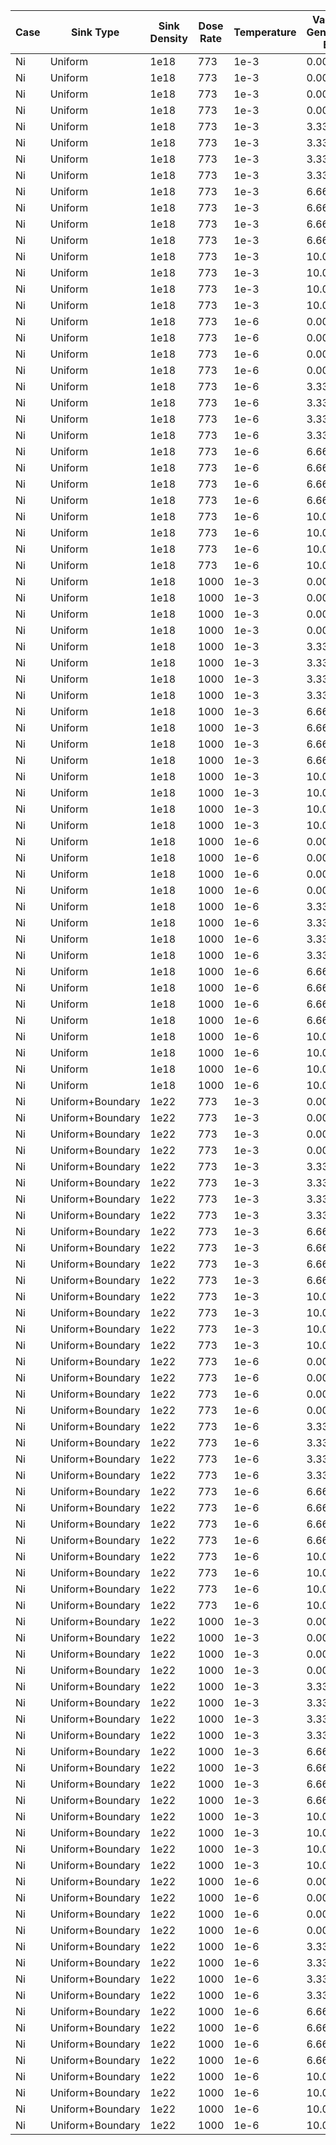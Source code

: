 | Case | Sink Type | Sink Density | Dose Rate | Temperature | Vacancy Generation Bias | Aspect Ratio | Length Scale | Run | Postprocessing |
| ---- | --------- | ------------ | ----------| ----------- | ----------------------- | ------------ | ------------ | --- | -------------- |
| Ni | Uniform | 1e18 | 773 | 1e-3 | 0.00 % | 1 | 1e-7 | Pending | Pending |
| Ni | Uniform | 1e18 | 773 | 1e-3 | 0.00 % | 1 | 1e-9 | Pending | Pending |
| Ni | Uniform | 1e18 | 773 | 1e-3 | 0.00 % | 8 | 1e-7 | Pending | Pending |
| Ni | Uniform | 1e18 | 773 | 1e-3 | 0.00 % | 8 | 1e-9 | Pending | Pending |
| Ni | Uniform | 1e18 | 773 | 1e-3 | 3.33 % | 1 | 1e-7 | Pending | Pending |
| Ni | Uniform | 1e18 | 773 | 1e-3 | 3.33 % | 1 | 1e-9 | Pending | Pending |
| Ni | Uniform | 1e18 | 773 | 1e-3 | 3.33 % | 8 | 1e-7 | Pending | Pending |
| Ni | Uniform | 1e18 | 773 | 1e-3 | 3.33 % | 8 | 1e-9 | Pending | Pending |
| Ni | Uniform | 1e18 | 773 | 1e-3 | 6.66 % | 1 | 1e-7 | Pending | Pending |
| Ni | Uniform | 1e18 | 773 | 1e-3 | 6.66 % | 1 | 1e-9 | Pending | Pending |
| Ni | Uniform | 1e18 | 773 | 1e-3 | 6.66 % | 8 | 1e-7 | Pending | Pending |
| Ni | Uniform | 1e18 | 773 | 1e-3 | 6.66 % | 8 | 1e-9 | Pending | Pending |
| Ni | Uniform | 1e18 | 773 | 1e-3 | 10.0 % | 1 | 1e-7 | Pending | Pending |
| Ni | Uniform | 1e18 | 773 | 1e-3 | 10.0 % | 1 | 1e-9 | Pending | Pending |
| Ni | Uniform | 1e18 | 773 | 1e-3 | 10.0 % | 8 | 1e-7 | Pending | Pending |
| Ni | Uniform | 1e18 | 773 | 1e-3 | 10.0 % | 8 | 1e-9 | Pending | Pending |
| Ni | Uniform | 1e18 | 773 | 1e-6 | 0.00 % | 1 | 1e-7 | Pending | Pending |
| Ni | Uniform | 1e18 | 773 | 1e-6 | 0.00 % | 1 | 1e-9 | Pending | Pending |
| Ni | Uniform | 1e18 | 773 | 1e-6 | 0.00 % | 8 | 1e-7 | Pending | Pending |
| Ni | Uniform | 1e18 | 773 | 1e-6 | 0.00 % | 8 | 1e-9 | Pending | Pending |
| Ni | Uniform | 1e18 | 773 | 1e-6 | 3.33 % | 1 | 1e-7 | Pending | Pending |
| Ni | Uniform | 1e18 | 773 | 1e-6 | 3.33 % | 1 | 1e-9 | Pending | Pending |
| Ni | Uniform | 1e18 | 773 | 1e-6 | 3.33 % | 8 | 1e-7 | Pending | Pending |
| Ni | Uniform | 1e18 | 773 | 1e-6 | 3.33 % | 8 | 1e-9 | Pending | Pending |
| Ni | Uniform | 1e18 | 773 | 1e-6 | 6.66 % | 1 | 1e-7 | Pending | Pending |
| Ni | Uniform | 1e18 | 773 | 1e-6 | 6.66 % | 1 | 1e-9 | Pending | Pending |
| Ni | Uniform | 1e18 | 773 | 1e-6 | 6.66 % | 8 | 1e-7 | Pending | Pending |
| Ni | Uniform | 1e18 | 773 | 1e-6 | 6.66 % | 8 | 1e-9 | Pending | Pending |
| Ni | Uniform | 1e18 | 773 | 1e-6 | 10.0 % | 1 | 1e-7 | Pending | Pending |
| Ni | Uniform | 1e18 | 773 | 1e-6 | 10.0 % | 1 | 1e-9 | Pending | Pending |
| Ni | Uniform | 1e18 | 773 | 1e-6 | 10.0 % | 8 | 1e-7 | Pending | Pending |
| Ni | Uniform | 1e18 | 773 | 1e-6 | 10.0 % | 8 | 1e-9 | Pending | Pending |
| Ni | Uniform | 1e18 | 1000 | 1e-3 | 0.00 % | 1 | 1e-7 | Pending | Pending |
| Ni | Uniform | 1e18 | 1000 | 1e-3 | 0.00 % | 1 | 1e-9 | Pending | Pending |
| Ni | Uniform | 1e18 | 1000 | 1e-3 | 0.00 % | 8 | 1e-7 | Pending | Pending |
| Ni | Uniform | 1e18 | 1000 | 1e-3 | 0.00 % | 8 | 1e-9 | Pending | Pending |
| Ni | Uniform | 1e18 | 1000 | 1e-3 | 3.33 % | 1 | 1e-7 | Pending | Pending |
| Ni | Uniform | 1e18 | 1000 | 1e-3 | 3.33 % | 1 | 1e-9 | Pending | Pending |
| Ni | Uniform | 1e18 | 1000 | 1e-3 | 3.33 % | 8 | 1e-7 | Pending | Pending |
| Ni | Uniform | 1e18 | 1000 | 1e-3 | 3.33 % | 8 | 1e-9 | Pending | Pending |
| Ni | Uniform | 1e18 | 1000 | 1e-3 | 6.66 % | 1 | 1e-7 | Pending | Pending |
| Ni | Uniform | 1e18 | 1000 | 1e-3 | 6.66 % | 1 | 1e-9 | Pending | Pending |
| Ni | Uniform | 1e18 | 1000 | 1e-3 | 6.66 % | 8 | 1e-7 | Pending | Pending |
| Ni | Uniform | 1e18 | 1000 | 1e-3 | 6.66 % | 8 | 1e-9 | Pending | Pending |
| Ni | Uniform | 1e18 | 1000 | 1e-3 | 10.0 % | 1 | 1e-7 | Pending | Pending |
| Ni | Uniform | 1e18 | 1000 | 1e-3 | 10.0 % | 1 | 1e-9 | Pending | Pending |
| Ni | Uniform | 1e18 | 1000 | 1e-3 | 10.0 % | 8 | 1e-7 | Pending | Pending |
| Ni | Uniform | 1e18 | 1000 | 1e-3 | 10.0 % | 8 | 1e-9 | Pending | Pending |
| Ni | Uniform | 1e18 | 1000 | 1e-6 | 0.00 % | 1 | 1e-7 | Pending | Pending |
| Ni | Uniform | 1e18 | 1000 | 1e-6 | 0.00 % | 1 | 1e-9 | Pending | Pending |
| Ni | Uniform | 1e18 | 1000 | 1e-6 | 0.00 % | 8 | 1e-7 | Pending | Pending |
| Ni | Uniform | 1e18 | 1000 | 1e-6 | 0.00 % | 8 | 1e-9 | Pending | Pending |
| Ni | Uniform | 1e18 | 1000 | 1e-6 | 3.33 % | 1 | 1e-7 | Pending | Pending |
| Ni | Uniform | 1e18 | 1000 | 1e-6 | 3.33 % | 1 | 1e-9 | Pending | Pending |
| Ni | Uniform | 1e18 | 1000 | 1e-6 | 3.33 % | 8 | 1e-7 | Pending | Pending |
| Ni | Uniform | 1e18 | 1000 | 1e-6 | 3.33 % | 8 | 1e-9 | Pending | Pending |
| Ni | Uniform | 1e18 | 1000 | 1e-6 | 6.66 % | 1 | 1e-7 | Pending | Pending |
| Ni | Uniform | 1e18 | 1000 | 1e-6 | 6.66 % | 1 | 1e-9 | Pending | Pending |
| Ni | Uniform | 1e18 | 1000 | 1e-6 | 6.66 % | 8 | 1e-7 | Pending | Pending |
| Ni | Uniform | 1e18 | 1000 | 1e-6 | 6.66 % | 8 | 1e-9 | Pending | Pending |
| Ni | Uniform | 1e18 | 1000 | 1e-6 | 10.0 % | 1 | 1e-7 | Pending | Pending |
| Ni | Uniform | 1e18 | 1000 | 1e-6 | 10.0 % | 1 | 1e-9 | Pending | Pending |
| Ni | Uniform | 1e18 | 1000 | 1e-6 | 10.0 % | 8 | 1e-7 | Pending | Pending |
| Ni | Uniform | 1e18 | 1000 | 1e-6 | 10.0 % | 8 | 1e-9 | Pending | Pending |
| Ni | Uniform+Boundary | 1e22 | 773 | 1e-3 | 0.00 % | 1 | 1e-7 | Pending | Pending |
| Ni | Uniform+Boundary | 1e22 | 773 | 1e-3 | 0.00 % | 1 | 1e-9 | Pending | Pending |
| Ni | Uniform+Boundary | 1e22 | 773 | 1e-3 | 0.00 % | 8 | 1e-7 | Pending | Pending |
| Ni | Uniform+Boundary | 1e22 | 773 | 1e-3 | 0.00 % | 8 | 1e-9 | Pending | Pending |
| Ni | Uniform+Boundary | 1e22 | 773 | 1e-3 | 3.33 % | 1 | 1e-7 | Pending | Pending |
| Ni | Uniform+Boundary | 1e22 | 773 | 1e-3 | 3.33 % | 1 | 1e-9 | Pending | Pending |
| Ni | Uniform+Boundary | 1e22 | 773 | 1e-3 | 3.33 % | 8 | 1e-7 | Pending | Pending |
| Ni | Uniform+Boundary | 1e22 | 773 | 1e-3 | 3.33 % | 8 | 1e-9 | Pending | Pending |
| Ni | Uniform+Boundary | 1e22 | 773 | 1e-3 | 6.66 % | 1 | 1e-7 | Pending | Pending |
| Ni | Uniform+Boundary | 1e22 | 773 | 1e-3 | 6.66 % | 1 | 1e-9 | Pending | Pending |
| Ni | Uniform+Boundary | 1e22 | 773 | 1e-3 | 6.66 % | 8 | 1e-7 | Pending | Pending |
| Ni | Uniform+Boundary | 1e22 | 773 | 1e-3 | 6.66 % | 8 | 1e-9 | Pending | Pending |
| Ni | Uniform+Boundary | 1e22 | 773 | 1e-3 | 10.0 % | 1 | 1e-7 | Pending | Pending |
| Ni | Uniform+Boundary | 1e22 | 773 | 1e-3 | 10.0 % | 1 | 1e-9 | Pending | Pending |
| Ni | Uniform+Boundary | 1e22 | 773 | 1e-3 | 10.0 % | 8 | 1e-7 | Pending | Pending |
| Ni | Uniform+Boundary | 1e22 | 773 | 1e-3 | 10.0 % | 8 | 1e-9 | Pending | Pending |
| Ni | Uniform+Boundary | 1e22 | 773 | 1e-6 | 0.00 % | 1 | 1e-7 | Pending | Pending |
| Ni | Uniform+Boundary | 1e22 | 773 | 1e-6 | 0.00 % | 1 | 1e-9 | Pending | Pending |
| Ni | Uniform+Boundary | 1e22 | 773 | 1e-6 | 0.00 % | 8 | 1e-7 | Pending | Pending |
| Ni | Uniform+Boundary | 1e22 | 773 | 1e-6 | 0.00 % | 8 | 1e-9 | Pending | Pending |
| Ni | Uniform+Boundary | 1e22 | 773 | 1e-6 | 3.33 % | 1 | 1e-7 | Pending | Pending |
| Ni | Uniform+Boundary | 1e22 | 773 | 1e-6 | 3.33 % | 1 | 1e-9 | Pending | Pending |
| Ni | Uniform+Boundary | 1e22 | 773 | 1e-6 | 3.33 % | 8 | 1e-7 | Pending | Pending |
| Ni | Uniform+Boundary | 1e22 | 773 | 1e-6 | 3.33 % | 8 | 1e-9 | Pending | Pending |
| Ni | Uniform+Boundary | 1e22 | 773 | 1e-6 | 6.66 % | 1 | 1e-7 | Pending | Pending |
| Ni | Uniform+Boundary | 1e22 | 773 | 1e-6 | 6.66 % | 1 | 1e-9 | Pending | Pending |
| Ni | Uniform+Boundary | 1e22 | 773 | 1e-6 | 6.66 % | 8 | 1e-7 | Pending | Pending |
| Ni | Uniform+Boundary | 1e22 | 773 | 1e-6 | 6.66 % | 8 | 1e-9 | Pending | Pending |
| Ni | Uniform+Boundary | 1e22 | 773 | 1e-6 | 10.0 % | 1 | 1e-7 | Pending | Pending |
| Ni | Uniform+Boundary | 1e22 | 773 | 1e-6 | 10.0 % | 1 | 1e-9 | Pending | Pending |
| Ni | Uniform+Boundary | 1e22 | 773 | 1e-6 | 10.0 % | 8 | 1e-7 | Pending | Pending |
| Ni | Uniform+Boundary | 1e22 | 773 | 1e-6 | 10.0 % | 8 | 1e-9 | Pending | Pending |
| Ni | Uniform+Boundary | 1e22 | 1000 | 1e-3 | 0.00 % | 1 | 1e-7 | Pending | Pending |
| Ni | Uniform+Boundary | 1e22 | 1000 | 1e-3 | 0.00 % | 1 | 1e-9 | Pending | Pending |
| Ni | Uniform+Boundary | 1e22 | 1000 | 1e-3 | 0.00 % | 8 | 1e-7 | Pending | Pending |
| Ni | Uniform+Boundary | 1e22 | 1000 | 1e-3 | 0.00 % | 8 | 1e-9 | Pending | Pending |
| Ni | Uniform+Boundary | 1e22 | 1000 | 1e-3 | 3.33 % | 1 | 1e-7 | Pending | Pending |
| Ni | Uniform+Boundary | 1e22 | 1000 | 1e-3 | 3.33 % | 1 | 1e-9 | Pending | Pending |
| Ni | Uniform+Boundary | 1e22 | 1000 | 1e-3 | 3.33 % | 8 | 1e-7 | Pending | Pending |
| Ni | Uniform+Boundary | 1e22 | 1000 | 1e-3 | 3.33 % | 8 | 1e-9 | Pending | Pending |
| Ni | Uniform+Boundary | 1e22 | 1000 | 1e-3 | 6.66 % | 1 | 1e-7 | Pending | Pending |
| Ni | Uniform+Boundary | 1e22 | 1000 | 1e-3 | 6.66 % | 1 | 1e-9 | Pending | Pending |
| Ni | Uniform+Boundary | 1e22 | 1000 | 1e-3 | 6.66 % | 8 | 1e-7 | Pending | Pending |
| Ni | Uniform+Boundary | 1e22 | 1000 | 1e-3 | 6.66 % | 8 | 1e-9 | Pending | Pending |
| Ni | Uniform+Boundary | 1e22 | 1000 | 1e-3 | 10.0 % | 1 | 1e-7 | Pending | Pending |
| Ni | Uniform+Boundary | 1e22 | 1000 | 1e-3 | 10.0 % | 1 | 1e-9 | Pending | Pending |
| Ni | Uniform+Boundary | 1e22 | 1000 | 1e-3 | 10.0 % | 8 | 1e-7 | Pending | Pending |
| Ni | Uniform+Boundary | 1e22 | 1000 | 1e-3 | 10.0 % | 8 | 1e-9 | Pending | Pending |
| Ni | Uniform+Boundary | 1e22 | 1000 | 1e-6 | 0.00 % | 1 | 1e-7 | Pending | Pending |
| Ni | Uniform+Boundary | 1e22 | 1000 | 1e-6 | 0.00 % | 1 | 1e-9 | Pending | Pending |
| Ni | Uniform+Boundary | 1e22 | 1000 | 1e-6 | 0.00 % | 8 | 1e-7 | Pending | Pending |
| Ni | Uniform+Boundary | 1e22 | 1000 | 1e-6 | 0.00 % | 8 | 1e-9 | Pending | Pending |
| Ni | Uniform+Boundary | 1e22 | 1000 | 1e-6 | 3.33 % | 1 | 1e-7 | Pending | Pending |
| Ni | Uniform+Boundary | 1e22 | 1000 | 1e-6 | 3.33 % | 1 | 1e-9 | Pending | Pending |
| Ni | Uniform+Boundary | 1e22 | 1000 | 1e-6 | 3.33 % | 8 | 1e-7 | Pending | Pending |
| Ni | Uniform+Boundary | 1e22 | 1000 | 1e-6 | 3.33 % | 8 | 1e-9 | Pending | Pending |
| Ni | Uniform+Boundary | 1e22 | 1000 | 1e-6 | 6.66 % | 1 | 1e-7 | Pending | Pending |
| Ni | Uniform+Boundary | 1e22 | 1000 | 1e-6 | 6.66 % | 1 | 1e-9 | Pending | Pending |
| Ni | Uniform+Boundary | 1e22 | 1000 | 1e-6 | 6.66 % | 8 | 1e-7 | Pending | Pending |
| Ni | Uniform+Boundary | 1e22 | 1000 | 1e-6 | 6.66 % | 8 | 1e-9 | Pending | Pending |
| Ni | Uniform+Boundary | 1e22 | 1000 | 1e-6 | 10.0 % | 1 | 1e-7 | Pending | Pending |
| Ni | Uniform+Boundary | 1e22 | 1000 | 1e-6 | 10.0 % | 1 | 1e-9 | Pending | Pending |
| Ni | Uniform+Boundary | 1e22 | 1000 | 1e-6 | 10.0 % | 8 | 1e-7 | Pending | Pending |
| Ni | Uniform+Boundary | 1e22 | 1000 | 1e-6 | 10.0 % | 8 | 1e-9 | Pending | Pending |
